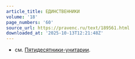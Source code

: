```yaml
---
article_title: ЕДИНСТВЕННИКИ
volume: '18'
page_numbers: '60'
source_url: https://pravenc.ru/text/189561.html
downloaded_at: '2025-10-13T12:21:48Z'
---
```


- см. [Пятидесятники-унитарии](https://pravenc.ru/text/Пятидесятники-унитарии.html).

